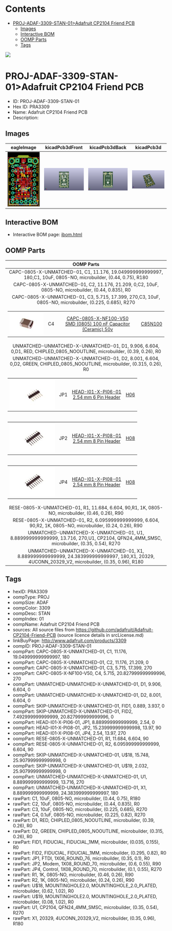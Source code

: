 



Contents
========

* [PROJ-ADAF-3309-STAN-01>Adafruit CP2104 Friend PCB](#proj-adaf-3309-stan-01adafruit-cp2104-friend-pcb)
	* [Images](#images)
	* [Interactive BOM](#interactive-bom)
	* [OOMP Parts](#oomp-parts)
	* [Tags](#tags)
  
![][im]
# PROJ-ADAF-3309-STAN-01>Adafruit CP2104 Friend PCB

- ID: PROJ-ADAF-3309-STAN-01
- Hex ID: PRA3309
- Name: Adafruit CP2104 Friend PCB
- Description: 

## Images
  
  

|eagleImage|kicadPcb3dFront|kicadPcb3dBack|kicadPcb3d|
| :---: | :---: | :---: | :---: |
|[![eagleImage](eagleImage_140.png)](eagleImage_600.png)|[![kicadPcb3dFront](kicadPcb3dFront_140.png)](kicadPcb3dFront_600.png)|[![kicadPcb3dBack](kicadPcb3dBack_140.png)](kicadPcb3dBack_600.png)|[![kicadPcb3d](kicadPcb3d_140.png)](kicadPcb3d_600.png)|

## Interactive BOM

- Interactive BOM page: [ibom.html](kicad/bom/ibom.html)

## OOMP Parts
  

|OOMP Parts|
| :---: |
|CAPC-0805-X-UNMATCHED-01, C1, 11.176, 19.049999999999997, 180,C1, 10uF, 0805-NO, microbuilder, (0.44, 0.75), R180|
|CAPC-0805-X-UNMATCHED-01, C2, 11.176, 21.209, 0,C2, 10uF, 0805-NO, microbuilder, (0.44, 0.835), R0|
|CAPC-0805-X-UNMATCHED-01, C3, 5.715, 17.399, 270,C3, 10uF, 0805-NO, microbuilder, (0.225, 0.685), R270|
|<table><tr><td>![CAPC-0805-X-NF100-V50](https://raw.githubusercontent.com/oomlout/oomlout_OOMP_parts/main/CAPC-0805-X-NF100-V50/image_140.jpg)</td><td> C4</td><td>[CAPC-0805-X-NF100-V50<br>SMD (0805) 100 nF Capacitor (Ceramic) 50v](https://github.com/oomlout/oomlout_OOMP_parts/tree/main/CAPC-0805-X-NF100-V50/)</td><td>[C85N100](https://github.com/oomlout/oomlout_OOMP_parts/tree/main/CAPC-0805-X-NF100-V50/)</td></tr></table>|
|UNMATCHED-UNMATCHED-X-UNMATCHED-01, D1, 9.906, 6.604, 0,D1, RED, CHIPLED_0805_NOOUTLINE, microbuilder, (0.39, 0.26), R0|
|UNMATCHED-UNMATCHED-X-UNMATCHED-01, D2, 8.001, 6.604, 0,D2, GREEN, CHIPLED_0805_NOOUTLINE, microbuilder, (0.315, 0.26), R0|
|<table><tr><td>![HEAD-I01-X-PI06-01](https://raw.githubusercontent.com/oomlout/oomlout_OOMP_parts/main/HEAD-I01-X-PI06-01/image_140.jpg)</td><td> JP1</td><td>[HEAD-I01-X-PI06-01<br>2.54 mm 6 Pin Header](https://github.com/oomlout/oomlout_OOMP_parts/tree/main/HEAD-I01-X-PI06-01/)</td><td>[H06](https://github.com/oomlout/oomlout_OOMP_parts/tree/main/HEAD-I01-X-PI06-01/)</td></tr></table>|
|<table><tr><td>![HEAD-I01-X-PI08-01](https://raw.githubusercontent.com/oomlout/oomlout_OOMP_parts/main/HEAD-I01-X-PI08-01/image_140.jpg)</td><td> JP2</td><td>[HEAD-I01-X-PI08-01<br>2.54 mm 8 Pin Header](https://github.com/oomlout/oomlout_OOMP_parts/tree/main/HEAD-I01-X-PI08-01/)</td><td>[H08](https://github.com/oomlout/oomlout_OOMP_parts/tree/main/HEAD-I01-X-PI08-01/)</td></tr></table>|
|<table><tr><td>![HEAD-I01-X-PI08-01](https://raw.githubusercontent.com/oomlout/oomlout_OOMP_parts/main/HEAD-I01-X-PI08-01/image_140.jpg)</td><td> JP4</td><td>[HEAD-I01-X-PI08-01<br>2.54 mm 8 Pin Header](https://github.com/oomlout/oomlout_OOMP_parts/tree/main/HEAD-I01-X-PI08-01/)</td><td>[H08](https://github.com/oomlout/oomlout_OOMP_parts/tree/main/HEAD-I01-X-PI08-01/)</td></tr></table>|
|RESE-0805-X-UNMATCHED-01, R1, 11.684, 6.604, 90,R1, 1K, 0805-NO, microbuilder, (0.46, 0.26), R90|
|RESE-0805-X-UNMATCHED-01, R2, 6.095999999999999, 6.604, 90,R2, 1K, 0805-NO, microbuilder, (0.24, 0.26), R90|
|UNMATCHED-UNMATCHED-X-UNMATCHED-01, U1, 8.889999999999999, 13.716, 270,U1, CP2104, QFN24_4MM_SMSC, microbuilder, (0.35, 0.54), R270|
|UNMATCHED-UNMATCHED-X-UNMATCHED-01, X1, 8.889999999999999, 24.383999999999997, 180,X1, 20329, 4UCONN_20329_V2, microbuilder, (0.35, 0.96), R180|

## Tags

- hexID: PRA3309
- oompType: PROJ
- oompSize: ADAF
- oompColor: 3309
- oompDesc: STAN
- oompIndex: 01
- oompName: Adafruit CP2104 Friend PCB
- sources: All source files from https://github.com/adafruit/Adafruit-CP2104-Friend-PCB (source licence details in srcLicense.md)
- linkBuyPage: http://www.adafruit.com/products/3309
- oompID: PROJ-ADAF-3309-STAN-01
- oompPart: CAPC-0805-X-UNMATCHED-01, C1, 11.176, 19.049999999999997, 180
- oompPart: CAPC-0805-X-UNMATCHED-01, C2, 11.176, 21.209, 0
- oompPart: CAPC-0805-X-UNMATCHED-01, C3, 5.715, 17.399, 270
- oompPart: CAPC-0805-X-NF100-V50, C4, 5.715, 20.827999999999996, 270
- oompPart: UNMATCHED-UNMATCHED-X-UNMATCHED-01, D1, 9.906, 6.604, 0
- oompPart: UNMATCHED-UNMATCHED-X-UNMATCHED-01, D2, 8.001, 6.604, 0
- oompPart: SKIP-UNMATCHED-X-UNMATCHED-01, FID1, 0.889, 3.937, 0
- oompPart: SKIP-UNMATCHED-X-UNMATCHED-01, FID2, 7.492999999999999, 20.827999999999996, 0
- oompPart: HEAD-I01-X-PI06-01, JP1, 8.889999999999999, 2.54, 0
- oompPart: HEAD-I01-X-PI08-01, JP2, 15.239999999999998, 13.97, 90
- oompPart: HEAD-I01-X-PI08-01, JP4, 2.54, 13.97, 270
- oompPart: RESE-0805-X-UNMATCHED-01, R1, 11.684, 6.604, 90
- oompPart: RESE-0805-X-UNMATCHED-01, R2, 6.095999999999999, 6.604, 90
- oompPart: SKIP-UNMATCHED-X-UNMATCHED-01, U$18, 15.748, 25.907999999999998, 0
- oompPart: SKIP-UNMATCHED-X-UNMATCHED-01, U$19, 2.032, 25.907999999999998, 0
- oompPart: UNMATCHED-UNMATCHED-X-UNMATCHED-01, U1, 8.889999999999999, 13.716, 270
- oompPart: UNMATCHED-UNMATCHED-X-UNMATCHED-01, X1, 8.889999999999999, 24.383999999999997, 180
- rawPart: C1, 10uF, 0805-NO, microbuilder, (0.44, 0.75), R180
- rawPart: C2, 10uF, 0805-NO, microbuilder, (0.44, 0.835), R0
- rawPart: C3, 10uF, 0805-NO, microbuilder, (0.225, 0.685), R270
- rawPart: C4, 0.1uF, 0805-NO, microbuilder, (0.225, 0.82), R270
- rawPart: D1, RED, CHIPLED_0805_NOOUTLINE, microbuilder, (0.39, 0.26), R0
- rawPart: D2, GREEN, CHIPLED_0805_NOOUTLINE, microbuilder, (0.315, 0.26), R0
- rawPart: FID1, FIDUCIAL, FIDUCIAL_1MM, microbuilder, (0.035, 0.155), R0
- rawPart: FID2, FIDUCIAL, FIDUCIAL_1MM, microbuilder, (0.295, 0.82), R0
- rawPart: JP1, FTDI, 1X06_ROUND_76, microbuilder, (0.35, 0.1), R0
- rawPart: JP2, Modem, 1X08_ROUND_70, microbuilder, (0.6, 0.55), R90
- rawPart: JP4, Control, 1X08_ROUND_70, microbuilder, (0.1, 0.55), R270
- rawPart: R1, 1K, 0805-NO, microbuilder, (0.46, 0.26), R90
- rawPart: R2, 1K, 0805-NO, microbuilder, (0.24, 0.26), R90
- rawPart: U$18, MOUNTINGHOLE2.0, MOUNTINGHOLE_2.0_PLATED, microbuilder, (0.62, 1.02), R0
- rawPart: U$19, MOUNTINGHOLE2.0, MOUNTINGHOLE_2.0_PLATED, microbuilder, (0.08, 1.02), R0
- rawPart: U1, CP2104, QFN24_4MM_SMSC, microbuilder, (0.35, 0.54), R270
- rawPart: X1, 20329, 4UCONN_20329_V2, microbuilder, (0.35, 0.96), R180



[im]: kicadPcb3d_450.png

